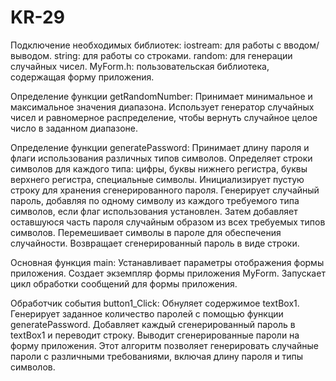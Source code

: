 # KR-29
Подключение необходимых библиотек:
iostream: для работы с вводом/выводом.
string: для работы со строками.
random: для генерации случайных чисел.
MyForm.h: пользовательская библиотека, содержащая форму приложения.

Определение функции getRandomNumber:
Принимает минимальное и максимальное значения диапазона.
Использует генератор случайных чисел и равномерное распределение, чтобы вернуть случайное целое число в заданном диапазоне.

Определение функции generatePassword:
Принимает длину пароля и флаги использования различных типов символов.
Определяет строки символов для каждого типа: цифры, буквы нижнего регистра, буквы верхнего регистра, специальные символы.
Инициализирует пустую строку для хранения сгенерированного пароля.
Генерирует случайный пароль, добавляя по одному символу из каждого требуемого типа символов, если флаг использования установлен.
Затем добавляет оставшуюся часть пароля случайным образом из всех требуемых типов символов.
Перемешивает символы в пароле для обеспечения случайности.
Возвращает сгенерированный пароль в виде строки.

Основная функция main:
Устанавливает параметры отображения формы приложения.
Создает экземпляр формы приложения MyForm.
Запускает цикл обработки сообщений для формы приложения.

Обработчик события button1_Click:
Обнуляет содержимое textBox1.
Генерирует заданное количество паролей с помощью функции generatePassword.
Добавляет каждый сгенерированный пароль в textBox1 и переводит строку.
Выводит сгенерированные пароли на форму приложения.
Этот алгоритм позволяет генерировать случайные пароли с различными требованиями, включая длину пароля и типы символов.
